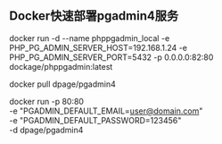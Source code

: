 ## Docker快速部署pgadmin4服务


docker run -d --name phppgadmin_local -e PHP_PG_ADMIN_SERVER_HOST=192.168.1.24 -e PHP_PG_ADMIN_SERVER_PORT=5432 -p 0.0.0.0:82:80 dockage/phppgadmin:latest

docker pull dpage/pgadmin4

docker run -p 80:80 \
    -e "PGADMIN_DEFAULT_EMAIL=user@domain.com" \
    -e "PGADMIN_DEFAULT_PASSWORD=123456" \
    -d dpage/pgadmin4
    
    
   